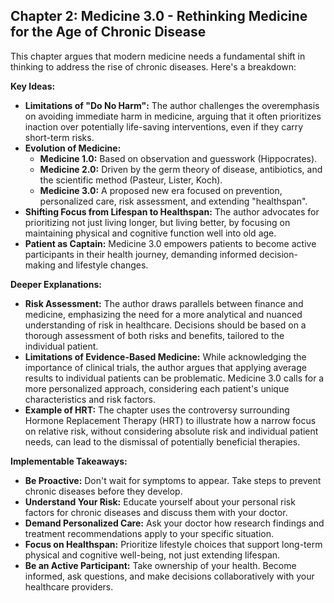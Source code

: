 ## Chapter 2: Medicine 3.0 - Rethinking Medicine for the Age of Chronic Disease

This chapter argues that modern medicine needs a fundamental shift in thinking to address the rise of chronic diseases. Here's a breakdown:

**Key Ideas:**

* **Limitations of "Do No Harm":** The author challenges the overemphasis on avoiding immediate harm in medicine, arguing that it often prioritizes inaction over potentially life-saving interventions, even if they carry short-term risks.
* **Evolution of Medicine:**
    * **Medicine 1.0:** Based on observation and guesswork (Hippocrates).
    * **Medicine 2.0:** Driven by the germ theory of disease, antibiotics, and the scientific method (Pasteur, Lister, Koch).
    * **Medicine 3.0:**  A proposed new era focused on prevention, personalized care, risk assessment, and extending "healthspan".
* **Shifting Focus from Lifespan to Healthspan:**  The author advocates for prioritizing not just living longer, but living better, by focusing on maintaining physical and cognitive function well into old age.
* **Patient as Captain:** Medicine 3.0 empowers patients to become active participants in their health journey, demanding informed decision-making and lifestyle changes.

**Deeper Explanations:**

* **Risk Assessment:** The author draws parallels between finance and medicine, emphasizing the need for a more analytical and nuanced understanding of risk in healthcare. Decisions should be based on a thorough assessment of both risks and benefits, tailored to the individual patient.
* **Limitations of Evidence-Based Medicine:**  While acknowledging the importance of clinical trials, the author argues that applying average results to individual patients can be problematic.  Medicine 3.0 calls for a more personalized approach, considering each patient's unique characteristics and risk factors.
* **Example of HRT:** The chapter uses the controversy surrounding Hormone Replacement Therapy (HRT) to illustrate how a narrow focus on relative risk, without considering absolute risk and individual patient needs, can lead to the dismissal of potentially beneficial therapies.

**Implementable Takeaways:**

* **Be Proactive:** Don't wait for symptoms to appear. Take steps to prevent chronic diseases before they develop.
* **Understand Your Risk:**  Educate yourself about your personal risk factors for chronic diseases and discuss them with your doctor.
* **Demand Personalized Care:**  Ask your doctor how research findings and treatment recommendations apply to your specific situation.
* **Focus on Healthspan:** Prioritize lifestyle choices that support long-term physical and cognitive well-being, not just extending lifespan.
* **Be an Active Participant:** Take ownership of your health. Become informed, ask questions, and make decisions collaboratively with your healthcare providers.